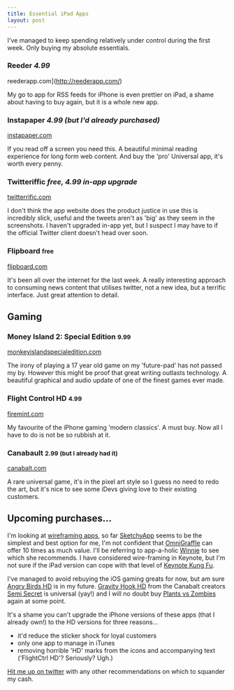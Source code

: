```yaml
---
title: Essential iPad Apps
layout: post
---
```


I've managed to keep spending relatively under control during the first week. Only buying my absolute essentials.

### Reeder *4.99*

reederapp.com](http://reederapp.com/)

My go to app for RSS feeds for iPhone is even prettier on iPad, a shame about having to buy again, but it is a whole new app.

### Instapaper *4.99 (but I'd already purchased)*

[instapaper.com](http://www.instapaper.com/)

If you read off a screen you need this. A beautiful minimal reading experience for long form web content. And buy the 'pro' Universal app, it's worth every penny.

### Twitteriffic *free, 4.99 in-app upgrade*

[twitterrific.com](http://twitterrific.com/)

I don't think the app website does the product justice in use this is incredibly slick, useful and the tweets aren't as 'big' as they seem in the screenshots. I haven't upgraded in-app yet, but I suspect I may have to if the official Twitter client doesn't head over soon.

### Flipboard <small>free</small>

[flipboard.com](http://www.flipboard.com/)

It's been all over the internet for the last week. A really interesting approach to consuming news content that utilises twitter, not a new idea, but a terrific interface. Just great attention to detail.

## Gaming

### Money Island 2: Special Edition <small>9.99</small>

[monkeyislandspecialedition.com](http://MonkeyIslandSpecialEdition.com/)

The irony of playing a 17 year old game on my 'future-pad' has not passed my by. However this might be proof that great writing outlasts technology. A beautiful graphical and audio update of one of the finest games ever made.

### Flight Control HD <small>4.99</small>

[firemint.com](http://firemint.com/?page_id=1134)

My favourite of the iPhone gaming 'modern classics'. A must buy. Now all I have to&nbsp;do is not be so rubbish at it.

### Canabault <small>2.99 (but I already had it)</small>

[canabalt.com](http://canabalt.com/)

A rare universal game, it's in the pixel art style so I guess no need to redo the art, but it's nice to see some iDevs giving love to their existing customers.

## Upcoming purchases...

I'm looking at [wireframing apps](http://corvusconsulting.ca/2010/07/wireframing-on-the-ipad-revisited/), so far [SketchyApp](http://sketchyapp.com/) seems to be the simplest and best option for me, I'm not confident that [OmniGraffle](http://www.omnigroup.com/products/omnigraffle-ipad) can offer 10 times as much value. I'll be referring to app-a-holic [Winnie](http://winnielim.com/) to see which she recommends. I have considered wire-framing in Keynote, but I'm not sure if the iPad version can cope with that level of [Keynote Kung Fu](http://keynotekungfu.com/).

I've managed to avoid rebuying the iOS gaming greats for now, but am sure [Angry Birds HD](http://www.chillingo.com/sku.htm?sid=309) is in my future. [Gravity Hook HD](http://www.gravityhookhd.com/) from the Canabalt creators [Semi Secret](http://semisecretsoftware.com/) is universal (yay!) and I will no doubt buy [Plants vs Zombies](http://www.popcap.com/games/ipad/pvz) again at some point.

It's a shame you can't upgrade the iPhone versions of these apps (that I already own!) to the HD versions for three reasons...

* it'd reduce the sticker shock for loyal customers
* only one app to manage in iTunes
* removing horrible 'HD' marks from the icons and accompanying text ('FlightCtrl HD'? Seriously? Ugh.)

[Hit me up on twitter](http://twitter.com/andycroll) with any other recommendations on which to squander my cash.
